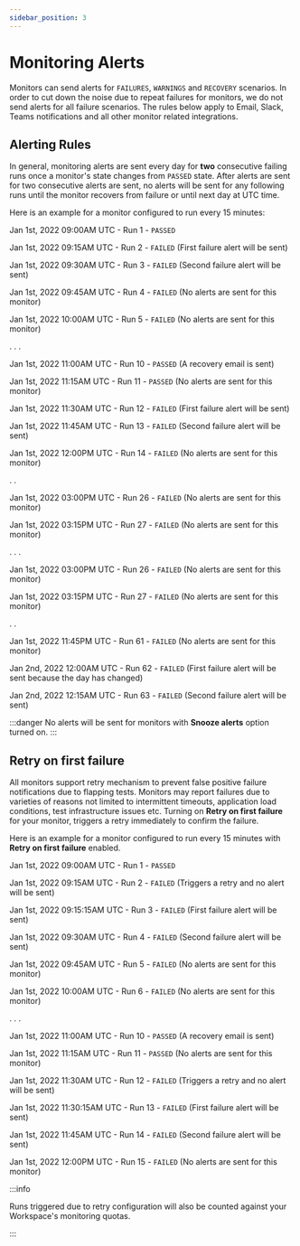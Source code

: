 ```yaml
---
sidebar_position: 3
---
```


# Monitoring Alerts

Monitors can send alerts for `FAILURES`, `WARNINGS` and `RECOVERY` scenarios. In order to cut down the noise due to repeat failures for monitors, we do not send alerts for all failure scenarios. The rules below apply to Email, Slack, Teams notifications and all other monitor related integrations.

## Alerting Rules
In general, monitoring alerts are sent every day for **two** consecutive failing runs once a monitor's state changes from `PASSED` state. After alerts are sent for two consecutive alerts are sent, no alerts will be sent for any following runs until the monitor recovers from failure or until next day at UTC time.


Here is an example for a monitor configured to run every 15 minutes:

Jan 1st, 2022 09:00AM UTC - Run 1 - `PASSED`

Jan 1st, 2022 09:15AM UTC - Run 2 - `FAILED` (First failure alert will be sent)

Jan 1st, 2022 09:30AM UTC - Run 3 - `FAILED` (Second failure alert will be sent)

Jan 1st, 2022 09:45AM UTC - Run 4 - `FAILED` (No alerts are sent for this monitor)

Jan 1st, 2022 10:00AM UTC - Run 5 - `FAILED` (No alerts are sent for this monitor)

.
.
.

Jan 1st, 2022 11:00AM UTC - Run 10 - `PASSED` (A recovery email is sent)

Jan 1st, 2022 11:15AM UTC - Run 11 - `PASSED` (No alerts are sent for this monitor)

Jan 1st, 2022 11:30AM UTC - Run 12 - `FAILED` (First failure alert will be sent)

Jan 1st, 2022 11:45AM UTC - Run 13 - `FAILED` (Second failure alert will be sent)

Jan 1st, 2022 12:00PM UTC - Run 14 - `FAILED` (No alerts are sent for this monitor)

.
.

Jan 1st, 2022 03:00PM UTC - Run 26 - `FAILED` (No alerts are sent for this monitor)

Jan 1st, 2022 03:15PM UTC - Run 27 - `FAILED` (No alerts are sent for this monitor)

.
.
.

Jan 1st, 2022 03:00PM UTC - Run 26 - `FAILED` (No alerts are sent for this monitor)

Jan 1st, 2022 03:15PM UTC - Run 27 - `FAILED` (No alerts are sent for this monitor)

.
.

Jan 1st, 2022 11:45PM UTC - Run 61 - `FAILED` (No alerts are sent for this monitor)

Jan 2nd, 2022 12:00AM UTC - Run 62 - `FAILED` (First failure alert will be sent because the day has changed)

Jan 2nd, 2022 12:15AM UTC - Run 63 - `FAILED` (Second failure alert will be sent)

:::danger
No alerts will be sent for monitors with **Snooze alerts** option turned on. 
:::

## Retry on first failure

All monitors support retry mechanism to prevent false positive failure notifications due to flapping tests. Monitors may report failures due to varieties of reasons not limited to intermittent timeouts, application load conditions, test infrastructure issues etc. Turning on **Retry on first failure** for your monitor, triggers a retry immediately to confirm the failure.

Here is an example for a monitor configured to run every 15 minutes with **Retry on first failure** enabled.

Jan 1st, 2022 09:00AM UTC - Run 1 - `PASSED`

Jan 1st, 2022 09:15AM UTC - Run 2 - `FAILED` (Triggers a retry and no alert will be sent)

Jan 1st, 2022 09:15:15AM UTC - Run 3 - `FAILED` (First failure alert will be sent)

Jan 1st, 2022 09:30AM UTC - Run 4 - `FAILED` (Second failure alert will be sent)

Jan 1st, 2022 09:45AM UTC - Run 5 - `FAILED` (No alerts are sent for this monitor)

Jan 1st, 2022 10:00AM UTC - Run 6 - `FAILED` (No alerts are sent for this monitor)

.
.
.

Jan 1st, 2022 11:00AM UTC - Run 10 - `PASSED` (A recovery email is sent)

Jan 1st, 2022 11:15AM UTC - Run 11 - `PASSED` (No alerts are sent for this monitor)

Jan 1st, 2022 11:30AM UTC - Run 12 - `FAILED` (Triggers a retry and no alert will be sent)

Jan 1st, 2022 11:30:15AM UTC - Run 13 - `FAILED` (First failure alert will be sent)

Jan 1st, 2022 11:45AM UTC - Run 14 - `FAILED` (Second failure alert will be sent)

Jan 1st, 2022 12:00PM UTC - Run 15 - `FAILED` (No alerts are sent for this monitor)

:::info

Runs triggered due to retry configuration will also be counted against your Workspace's monitoring quotas.

:::
